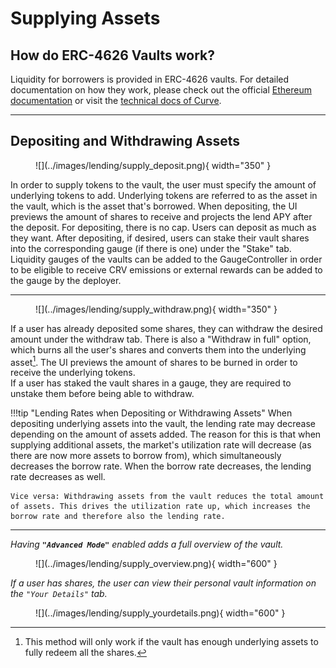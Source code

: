 <h1>Supplying Assets</h1>


## **How do ERC-4626 Vaults work?**

Liquidity for borrowers is provided in ERC-4626 vaults. For detailed documentation on how they work, please check out the official [Ethereum documentation](https://ethereum.org/de/developers/docs/standards/tokens/erc-4626/) or visit the [technical docs of Curve](https://docs.curve.fi/lending/contracts/vault/).


---


## **Depositing and Withdrawing Assets**

<figure markdown="span">
  ![](../images/lending/supply_deposit.png){ width="350" }
  <figcaption></figcaption>
</figure>

In order to supply tokens to the vault, the user must specify the amount of underlying tokens to add. Underlying tokens are referred to as the asset in the vault, which is the asset that's borrowed. When depositing, the UI previews the amount of shares to receive and projects the lend APY after the deposit. For depositing, there is no cap. Users can deposit as much as they want. After depositing, if desired, users can stake their vault shares into the corresponding gauge (if there is one) under the "Stake" tab. Liquidity gauges of the vaults can be added to the GaugeController in order to be eligible to receive CRV emissions or external rewards can be added to the gauge by the deployer.

---

<figure markdown="span">
  ![](../images/lending/supply_withdraw.png){ width="350" }
  <figcaption></figcaption>
</figure>

If a user has already deposited some shares, they can withdraw the desired amount under the withdraw tab. There is also a "Withdraw in full" option, which burns all the user's shares and converts them into the underlying asset[^1]. The UI previews the amount of shares to be burned in order to receive the underlying tokens.  
If a user has staked the vault shares in a gauge, they are required to unstake them before being able to withdraw.

[^1]: This method will only work if the vault has enough underlying assets to fully redeem all the shares. 


!!!tip "Lending Rates when Depositing or Withdrawing Assets"
    When depositing underlying assets into the vault, the lending rate may decrease depending on the amount of assets added. The reason for this is that when supplying additional assets, the market's utilization rate will decrease (as there are now more assets to borrow from), which simultaneously decreases the borrow rate. When the borrow rate decreases, the lending rate decreases as well.

    Vice versa: Withdrawing assets from the vault reduces the total amount of assets. This drives the utilization rate up, which increases the borrow rate and therefore also the lending rate.


---


*Having **`"Advanced Mode"`** enabled adds a full overview of the vault.*

<figure markdown="span">
  ![](../images/lending/supply_overview.png){ width="600" }
  <figcaption></figcaption>
</figure>


*If a user has shares, the user can view their personal vault information on the `"Your Details"` tab.*

<figure markdown="span">
  ![](../images/lending/supply_yourdetails.png){ width="600" }
  <figcaption></figcaption>
</figure>
